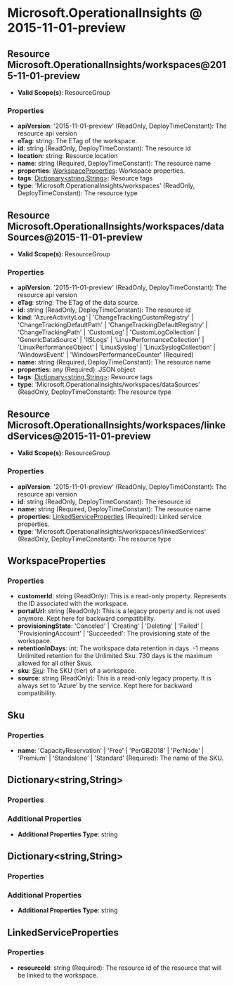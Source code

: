 # Microsoft.OperationalInsights @ 2015-11-01-preview

## Resource Microsoft.OperationalInsights/workspaces@2015-11-01-preview
* **Valid Scope(s)**: ResourceGroup
### Properties
* **apiVersion**: '2015-11-01-preview' (ReadOnly, DeployTimeConstant): The resource api version
* **eTag**: string: The ETag of the workspace.
* **id**: string (ReadOnly, DeployTimeConstant): The resource id
* **location**: string: Resource location
* **name**: string (Required, DeployTimeConstant): The resource name
* **properties**: [WorkspaceProperties](#workspaceproperties): Workspace properties.
* **tags**: [Dictionary<string,String>](#dictionarystringstring): Resource tags
* **type**: 'Microsoft.OperationalInsights/workspaces' (ReadOnly, DeployTimeConstant): The resource type

## Resource Microsoft.OperationalInsights/workspaces/dataSources@2015-11-01-preview
* **Valid Scope(s)**: ResourceGroup
### Properties
* **apiVersion**: '2015-11-01-preview' (ReadOnly, DeployTimeConstant): The resource api version
* **eTag**: string: The ETag of the data source.
* **id**: string (ReadOnly, DeployTimeConstant): The resource id
* **kind**: 'AzureActivityLog' | 'ChangeTrackingCustomRegistry' | 'ChangeTrackingDefaultPath' | 'ChangeTrackingDefaultRegistry' | 'ChangeTrackingPath' | 'CustomLog' | 'CustomLogCollection' | 'GenericDataSource' | 'IISLogs' | 'LinuxPerformanceCollection' | 'LinuxPerformanceObject' | 'LinuxSyslog' | 'LinuxSyslogCollection' | 'WindowsEvent' | 'WindowsPerformanceCounter' (Required)
* **name**: string (Required, DeployTimeConstant): The resource name
* **properties**: any (Required): JSON object
* **tags**: [Dictionary<string,String>](#dictionarystringstring): Resource tags
* **type**: 'Microsoft.OperationalInsights/workspaces/dataSources' (ReadOnly, DeployTimeConstant): The resource type

## Resource Microsoft.OperationalInsights/workspaces/linkedServices@2015-11-01-preview
* **Valid Scope(s)**: ResourceGroup
### Properties
* **apiVersion**: '2015-11-01-preview' (ReadOnly, DeployTimeConstant): The resource api version
* **id**: string (ReadOnly, DeployTimeConstant): The resource id
* **name**: string (Required, DeployTimeConstant): The resource name
* **properties**: [LinkedServiceProperties](#linkedserviceproperties) (Required): Linked service properties.
* **type**: 'Microsoft.OperationalInsights/workspaces/linkedServices' (ReadOnly, DeployTimeConstant): The resource type

## WorkspaceProperties
### Properties
* **customerId**: string (ReadOnly): This is a read-only property. Represents the ID associated with the workspace.
* **portalUrl**: string (ReadOnly): This is a legacy property and is not used anymore. Kept here for backward compatibility.
* **provisioningState**: 'Canceled' | 'Creating' | 'Deleting' | 'Failed' | 'ProvisioningAccount' | 'Succeeded': The provisioning state of the workspace.
* **retentionInDays**: int: The workspace data retention in days. -1 means Unlimited retention for the Unlimited Sku. 730 days is the maximum allowed for all other Skus.
* **sku**: [Sku](#sku): The SKU (tier) of a workspace.
* **source**: string (ReadOnly): This is a read-only legacy property. It is always set to 'Azure' by the service. Kept here for backward compatibility.

## Sku
### Properties
* **name**: 'CapacityReservation' | 'Free' | 'PerGB2018' | 'PerNode' | 'Premium' | 'Standalone' | 'Standard' (Required): The name of the SKU.

## Dictionary<string,String>
### Properties
### Additional Properties
* **Additional Properties Type**: string

## Dictionary<string,String>
### Properties
### Additional Properties
* **Additional Properties Type**: string

## LinkedServiceProperties
### Properties
* **resourceId**: string (Required): The resource id of the resource that will be linked to the workspace.

